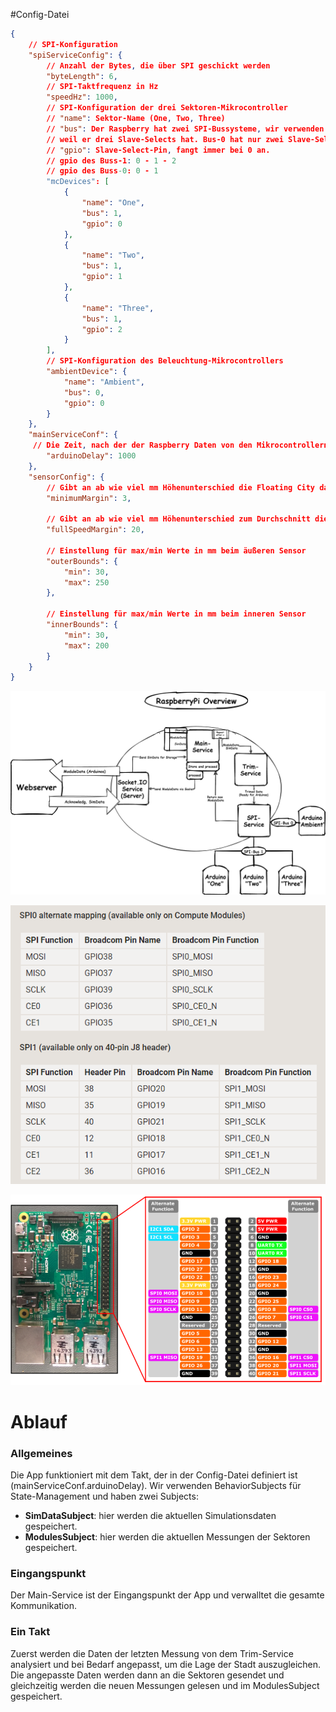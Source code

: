 #Config-Datei

``` JSON
{
    // SPI-Konfiguration
    "spiServiceConfig": {
        // Anzahl der Bytes, die über SPI geschickt werden
        "byteLength": 6,
        // SPI-Taktfrequenz in Hz
        "speedHz": 1000,
        // SPI-Konfiguration der drei Sektoren-Mikrocontroller
        // "name": Sektor-Name (One, Two, Three)
        // "bus": Der Raspberry hat zwei SPI-Bussysteme, wir verwenden den Buss-1 für die Sektoren,
        // weil er drei Slave-Selects hat. Bus-0 hat nur zwei Slave-Selects (Treiber-Beschränkung)
        // "gpio": Slave-Select-Pin, fangt immer bei 0 an.
        // gpio des Buss-1: 0 - 1 - 2
        // gpio des Buss-0: 0 - 1 
        "mcDevices": [
            {
                "name": "One",
                "bus": 1,
                "gpio": 0
            },
            {
                "name": "Two",
                "bus": 1,
                "gpio": 1
            },
            {
                "name": "Three",
                "bus": 1,
                "gpio": 2
            }
        ],
        // SPI-Konfiguration des Beleuchtung-Mikrocontrollers
        "ambientDevice": {
            "name": "Ambient",
            "bus": 0,
            "gpio": 0
        }
    },
    "mainServiceConf": {
     // Die Zeit, nach der der Raspberry Daten von den Mikrocontrollern anfordert
        "arduinoDelay": 1000
    },
    "sensorConfig": {
        // Gibt an ab wie viel mm Höhenunterschied die Floating City das ausbalancieren beginnt
        "minimumMargin": 3,

        // Gibt an ab wie viel mm Höhenunterschied zum Durchschnitt die Pumpen auf 100% laufen
        "fullSpeedMargin": 20,

        // Einstellung für max/min Werte in mm beim äußeren Sensor
        "outerBounds": {
            "min": 30,
            "max": 250
        },

        // Einstellung für max/min Werte in mm beim inneren Sensor
        "innerBounds": {
            "min": 30,
            "max": 200
        }
    }
}

```
![Project (1).png](/.attachments/Project%20(1)-7ebb11f8-2262-4247-a39f-be95d7fd7655.png)

![image.png](/.attachments/image-b0040d62-03c8-463b-bcf3-2a9677435e2c.png)

![image.png](/.attachments/image-b6cb6b74-d250-435c-a491-7b8471b85141.png)

# Ablauf
### Allgemeines 

Die App funktioniert mit dem Takt, der in der Config-Datei definiert ist (mainServiceConf.arduinoDelay).
Wir verwenden BehaviorSubjects für State-Management und haben zwei Subjects:
- **SimDataSubject**: hier werden die aktuellen Simulationsdaten gespeichert.
- **ModulesSubject**: hier werden die aktuellen Messungen der Sektoren gespeichert.

### Eingangspunkt
Der Main-Service ist der Eingangspunkt der App und verwalltet die gesamte Kommunikation. 

### Ein Takt
Zuerst werden die Daten der letzten Messung von dem Trim-Service analysiert und bei Bedarf angepasst, um die Lage der Stadt auszugleichen. Die angepasste Daten werden dann an die Sektoren gesendet und gleichzeitig werden die neuen Messungen gelesen und im ModulesSubject gespeichert.